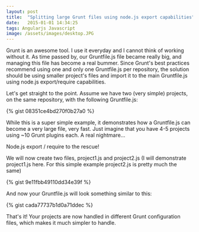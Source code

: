 ```yaml
---
layout: post
title:  "Splitting large Grunt files using node.js export capabilities"
date:   2015-01-01 14:34:25
tags: Angularjs Javascript
image: /assets/images/desktop.JPG
---
```

Grunt is an awesome tool. I use it everyday and I cannot think of working without it. As time passed by, our Gruntfile.js file became really big, and managing this file has become a real bummer. Since Grunt's best practices recommend using one and only one Gruntfile.js per repository, the solution should be using smaller project's files and import it to the main Gruntfile.js using node.js export/require capabilities.

Let's get straight to the point. Assume we have two (very simple) projects, on the same repository, with the following Gruntfile.js:

{% gist 08351ce4bd270f0b27a0 %}

While this is a super simple example, it demonstrates how a Gruntfile.js can become a very large file, very fast. Just imagine that you have 4-5 projects using ~10 Grunt plugins each. A real nightmare...

Node.js export / require to the rescue!

We will now create two files, project1.js and project2.js (I will demonstrate project1.js here. For this simple example project2.js is pretty much the same)

{% gist 9e11fbb49110dd34e39f %}

And now your Gruntfile.js will look something similar to this:

{% gist cada77737b1d0a71ddec %}

That's it! Your projects are now handled in different Grunt configuration files, which makes it much simpler to handle.

[jekyll]:      http://jekyllrb.com
[jekyll-gh]:   https://github.com/jekyll/jekyll
[jekyll-help]: https://github.com/jekyll/jekyll-help
